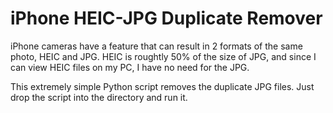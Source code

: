 # iPhone HEIC-JPG Duplicate Remover

iPhone cameras have a feature that can result in 2 formats of the same photo, HEIC and JPG.
HEIC is roughtly 50% of the size of JPG, and since I can view HEIC files on my PC, I have no need for the JPG.

This extremely simple Python script removes the duplicate JPG files. Just drop the script into the directory and run it.
